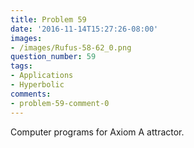 ```yaml
---
title: Problem 59
date: '2016-11-14T15:27:26-08:00'
images:
- /images/Rufus-58-62_0.png
question_number: 59
tags:
- Applications
- Hyperbolic
comments:
- problem-59-comment-0
---
```

Computer programs for Axiom A attractor.

